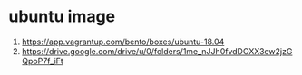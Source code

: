 # ubuntu image
1. https://app.vagrantup.com/bento/boxes/ubuntu-18.04
2. https://drive.google.com/drive/u/0/folders/1me_nJJh0fvdDOXX3ew2jzGQpoP7f_iFt